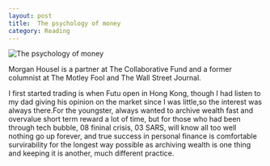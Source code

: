 ```yaml
---
layout: post
title:  The psychology of money
category: Reading
---
```

![The psychology of money](https://images.unsplash.com/photo-1592496431122-2349e0fbc666?ixlib=rb-1.2.1&auto=format&fit=crop&w=1386&q=80)

Morgan Housel is a partner at The Collaborative Fund and a former columnist at The Motley Fool and The Wall Street Journal.

I first started trading is when Futu open in Hong Kong, though I had listen to my dad giving his opinion on the market since I was little,so the interest was always there.For the youngster, always wanted to archive wealth fast and overvalue short term reward a lot of time, but for those who had been through tech bubble, 08 fininal crisis, 03 SARS, will know all too well nothing go up forever, and true success in personal finance is comfortable survirability for the longest way possible as archiving wealth is one thing and keeping it is another, much different practice.
